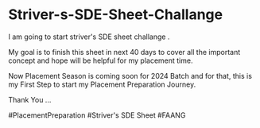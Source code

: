 # Striver-s-SDE-Sheet-Challange
I am going to start striver's SDE sheet challange . 

My goal is to finish this sheet in next 40 days to cover all the important concept and hope will be helpful for my placement time. 

Now Placement Season is coming soon for 2024 Batch and for that, this is my First Step to start my Placement Preparation Journey. 

Thank You ...

#PlacementPreparation
#Striver's SDE Sheet
#FAANG
